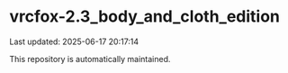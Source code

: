 # vrcfox-2.3_body_and_cloth_edition

Last updated: 2025-06-17 20:17:14

This repository is automatically maintained.
